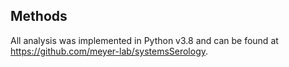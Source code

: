 ## Methods

All analysis was implemented in Python v3.8 and can be found at <https://github.com/meyer-lab/systemsSerology>.
